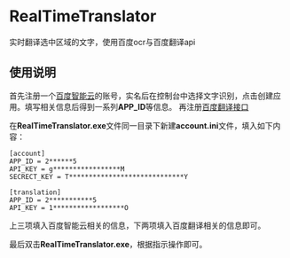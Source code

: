 # RealTimeTranslator
实时翻译选中区域的文字，使用百度ocr与百度翻译api

## 使用说明
首先注册一个[百度智能云](https://ai.baidu.com)的账号，实名后在控制台中选择文字识别，点击创建应用。填写相关信息后得到一系列**APP_ID**等信息。
再注册[百度翻译接口](https://fanyi-api.baidu.com/manage/developer)

在**RealTimeTranslator.exe**文件同一目录下新建**account.ini**文件，填入如下内容：

```
[account]
APP_ID = 2******5
API_KEY = g*****************M
SECRECT_KEY = T*****************************Y

[translation]
APP_ID = 2***********5
API_KEY = 1******************O

```

上三项填入百度智能云相关的信息，下两项填入百度翻译相关的信息即可。

最后双击**RealTimeTranslator.exe**，根据指示操作即可。